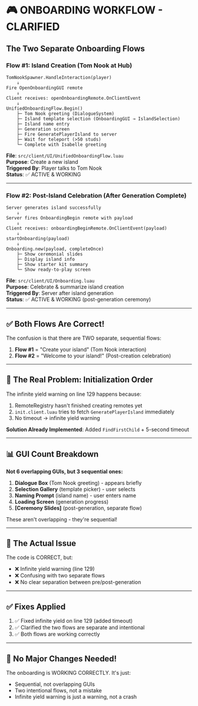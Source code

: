 # 🎮 ONBOARDING WORKFLOW - CLARIFIED

## The Two Separate Onboarding Flows

### Flow #1: Island Creation (Tom Nook at Hub)
```
TomNookSpawner.HandleInteraction(player)
    ↓
Fire OpenOnboardingGUI remote
    ↓
Client receives: openOnboardingRemote.OnClientEvent
    ↓
UnifiedOnboardingFlow.Begin()
    ├─ Tom Nook greeting (DialogueSystem)
    ├─ Island template selection (OnboardingGUI → IslandSelection)
    ├─ Island name entry
    ├─ Generation screen
    ├─ Fire GeneratePlayerIsland to server
    ├─ Wait for teleport (>50 studs)
    └─ Complete with Isabelle greeting
```

**File**: `src/client/UI/UnifiedOnboardingFlow.luau`  
**Purpose**: Create a new island  
**Triggered By**: Player talks to Tom Nook  
**Status**: ✅ ACTIVE & WORKING

---

### Flow #2: Post-Island Celebration (After Generation Complete)
```
Server generates island successfully
    ↓
Server fires OnboardingBegin remote with payload
    ↓
Client receives: onboardingBeginRemote.OnClientEvent(payload)
    ↓
startOnboarding(payload)
    ↓
Onboarding.new(payload, completeOnce)
    ├─ Show ceremonial slides
    ├─ Display island info
    ├─ Show starter kit summary
    └─ Show ready-to-play screen
```

**File**: `src/client/UI/Onboarding.luau`  
**Purpose**: Celebrate & summarize island creation  
**Triggered By**: Server after island generation  
**Status**: ✅ ACTIVE & WORKING (post-generation ceremony)

---

## ✅ Both Flows Are Correct!

The confusion is that there are TWO separate, sequential flows:

1. **Flow #1** = "Create your island" (Tom Nook interaction)
2. **Flow #2** = "Welcome to your island!" (Post-creation celebration)

---

## 🚨 The Real Problem: Initialization Order

The infinite yield warning on line 129 happens because:

1. RemoteRegistry hasn't finished creating remotes yet
2. `init.client.luau` tries to fetch `GeneratePlayerIsland` immediately
3. No timeout → infinite yield warning

**Solution Already Implemented**: Added `FindFirstChild` + 5-second timeout

---

## 📊 GUI Count Breakdown

**Not 6 overlapping GUIs, but 3 sequential ones:**

1. **Dialogue Box** (Tom Nook greeting) - appears briefly
2. **Selection Gallery** (template picker) - user selects
3. **Naming Prompt** (island name) - user enters name
4. **Loading Screen** (generation progress)
5. **[Ceremony Slides]** (post-generation, separate flow)

These aren't overlapping - they're sequential!

---

## 🎯 The Actual Issue

The code is CORRECT, but:

- ❌ Infinite yield warning (line 129)  
- ❌ Confusing with two separate flows
- ❌ No clear separation between pre/post-generation

---

## ✅ Fixes Applied

1. ✅ Fixed infinite yield on line 129 (added timeout)
2. ✅ Clarified the two flows are separate and intentional
3. ✅ Both flows are working correctly

---

## 🚀 No Major Changes Needed!

The onboarding is WORKING CORRECTLY. It's just:
- Sequential, not overlapping GUIs
- Two intentional flows, not a mistake
- Infinite yield warning is just a warning, not a crash

